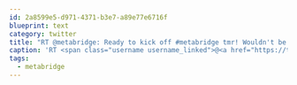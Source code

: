 ```yaml
---
id: 2a8599e5-d971-4371-b3e7-a89e77e6716f
blueprint: text
category: twitter
title: "RT @metabridge: Ready to kick off #metabridge tmr! Wouldn't be possible without the support of @BDC_VC @LX_Ventures @BCTradeInvest @BCIC @I…"
caption: 'RT <span class="username username_linked">@<a href="https://twitter.com/metabridge" title="Metabridge">metabridge</a></span>: Ready to kick off <span class="hashtag hashtag_local">#<a href="http://tweettemp.darylchymko.ca/?tag=metabridge">metabridge</a> tmr! Wouldn''t be possible without the support of <span class="username username_linked">@<a href="https://twitter.com/BDC_VC" title="BDC Venture Capital">BDC_VC</a></span> @LX_Ventures @BCTradeInvest @BCIC @I…'
tags:
  - metabridge
---
```

